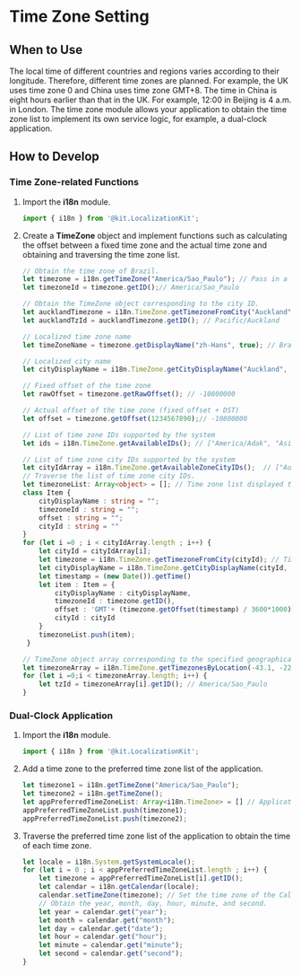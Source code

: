 # Time Zone Setting

## When to Use

The local time of different countries and regions varies according to their longitude. Therefore, different time zones are planned. For example, the UK uses time zone 0 and China uses time zone GMT+8. The time in China is eight hours earlier than that in the UK. For example, 12:00 in Beijing is 4 a.m. in London. The time zone module allows your application to obtain the time zone list to implement its own service logic, for example, a dual-clock application.

## How to Develop

### Time Zone-related Functions

1. Import the **i18n** module.
   ```ts
   import { i18n } from '@kit.LocalizationKit';
   ```

2. Create a **TimeZone** object and implement functions such as calculating the offset between a fixed time zone and the actual time zone and obtaining and traversing the time zone list.
   ```ts
   // Obtain the time zone of Brazil.
   let timezone = i18n.getTimeZone("America/Sao_Paulo"); // Pass in a specific time zone to create a TimeZone object.
   let timezoneId = timezone.getID();// America/Sao_Paulo
   
   // Obtain the TimeZone object corresponding to the city ID.
   let aucklandTimezone = i18n.TimeZone.getTimezoneFromCity("Auckland");
   let aucklandTzId = aucklandTimezone.getID(); // Pacific/Auckland
   
   // Localized time zone name
   let timeZoneName = timezone.getDisplayName("zh-Hans", true); // Brasilia Standard Time
   
   // Localized city name
   let cityDisplayName = i18n.TimeZone.getCityDisplayName("Auckland", "zh-Hans") // Auckland (New Zealand)
   
   // Fixed offset of the time zone
   let rawOffset = timezone.getRawOffset(); // -10800000
   
   // Actual offset of the time zone (fixed offset + DST)
   let offset = timezone.getOffset(1234567890);// -10800000
   
   // List of time zone IDs supported by the system
   let ids = i18n.TimeZone.getAvailableIDs(); // ["America/Adak", "Asia/Hovd", "America/Sao_Paulo", "Asia/Jerusalem", "Europe/London",...]
   
   // List of time zone city IDs supported by the system
   let cityIdArray = i18n.TimeZone.getAvailableZoneCityIDs();  // ["Auckland", "Magadan", "Lord Howe Island",...]
   // Traverse the list of time zone city IDs.
   let timezoneList: Array<object> = []; // Time zone list displayed to the user
   class Item {
       cityDisplayName : string = "";
       timezoneId : string = "";
       offset : string = "";
       cityId : string = ""
   }
   for (let i =0 ; i < cityIdArray.length ; i++) {
       let cityId = cityIdArray[i];
       let timezone = i18n.TimeZone.getTimezoneFromCity(cityId); // TimeZone object corresponding to the city ID
       let cityDisplayName = i18n.TimeZone.getCityDisplayName(cityId, "zh-CN"); // Localized city name
       let timestamp = (new Date()).getTime()
       let item : Item = {
           cityDisplayName : cityDisplayName,
           timezoneId : timezone.getID(),
           offset : 'GMT'+ (timezone.getOffset(timestamp) / 3600*1000),
           cityId : cityId 
       }
       timezoneList.push(item);
    }
   
   // TimeZone object array corresponding to the specified geographical coordinates
   let timezoneArray = i18n.TimeZone.getTimezonesByLocation(-43.1, -22.5)
   for (let i =0;i < timezoneArray.length; i++) {
       let tzId = timezoneArray[i].getID(); // America/Sao_Paulo
   }
   ```

### Dual-Clock Application

1. Import the **i18n** module.
   ```ts
   import { i18n } from '@kit.LocalizationKit';
   ```

2. Add a time zone to the preferred time zone list of the application.
   ```ts
   let timezone1 = i18n.getTimeZone("America/Sao_Paulo");
   let timezone2 = i18n.getTimeZone();
   let appPreferredTimeZoneList: Array<i18n.TimeZone> = [] // Application preferred time zone list
   appPreferredTimeZoneList.push(timezone1);
   appPreferredTimeZoneList.push(timezone2);
   ```

3. Traverse the preferred time zone list of the application to obtain the time of each time zone.
   ```ts
   let locale = i18n.System.getSystemLocale();
   for (let i = 0 ; i < appPreferredTimeZoneList.length ; i++) {
       let timezone = appPreferredTimeZoneList[i].getID();
       let calendar = i18n.getCalendar(locale);
       calendar.setTimeZone(timezone); // Set the time zone of the Calendar object.
       // Obtain the year, month, day, hour, minute, and second.
       let year = calendar.get("year"); 
       let month = calendar.get("month");
       let day = calendar.get("date");
       let hour = calendar.get("hour");
       let minute = calendar.get("minute");
       let second = calendar.get("second");
   }
   ```
